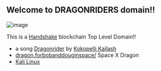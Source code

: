 ## Welcome to DRAGONRIDERS domain!!

![image](https://user-images.githubusercontent.com/37987346/90325737-4fa65c80-df4d-11ea-9e2f-a226a1f1128f.png) 

This is a [Handshake](https://handshake.org/) blockchain Top Level Domain!!

- a song [Dragonrider](https://youtu.be/VPQYUz-okp0) by [Kokopelli Kailash](http://kailash-kokopelli.com/)
- [dragon.forbobanddouginspace/](http://dragon.forbobanddouginspace/) Space X Dragon
- [Kali Linux](https://www.kali.org/)
